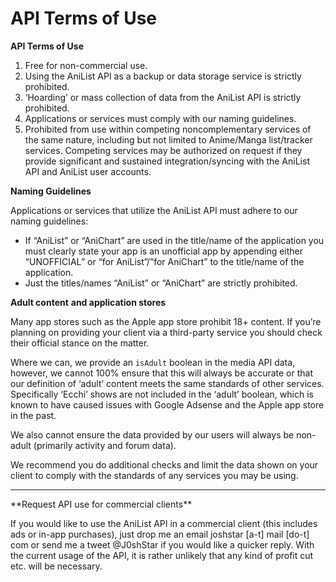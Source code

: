 # API Terms of Use

**API Terms of Use**

1. Free for non-commercial use. 
2. Using the AniList API as a backup or data storage service is strictly prohibited. 
3. ‘Hoarding’ or mass collection of data from the AniList API is strictly prohibited. 
4. Applications or services must comply with our naming guidelines.
5. Prohibited from use within competing noncomplementary services of the same nature, including but not limited to Anime/Manga list/tracker services. Competing services may be authorized on request if they provide significant and sustained integration/syncing with the AniList API and AniList user accounts.

**Naming Guidelines**

Applications or services that utilize the AniList API must adhere to our naming guidelines:

* If “AniList” or “AniChart” are used in the title/name of the application you must clearly state your app is an unofficial app by appending either “UNOFFICIAL” or “for AniList”/”for AniChart” to the title/name of the application.
* Just the titles/names “AniList” or “AniChart” are strictly prohibited.

**Adult content** **and application stores**

Many app stores such as the Apple app store prohibit 18+ content. If you’re planning on providing your client via a third-party service you should check their official stance on the matter.

Where we can, we provide an `isAdult` boolean in the media API data, however, we cannot 100% ensure that this will always be accurate or that our definition of ‘adult’ content meets the same standards of other services. Specifically ‘Ecchi’ shows are not included in the ‘adult’ boolean, which is known to have caused issues with Google Adsense and the Apple app store in the past.

We also cannot ensure the data provided by our users will always be non-adult \(primarily activity and forum data\).

We recommend you do additional checks and limit the data shown on your client to comply with the standards of any services you may be using.

<hr>
**Request API use for commercial clients**

If you would like to use the AniList API in a commercial client (this includes ads or in-app purchases), just drop me an email joshstar [a-t] mail [do-t] com or send me a tweet @J0shStar if you would like a quicker reply. With the current usage of the API, it is rather unlikely that any kind of profit cut etc. will be necessary.